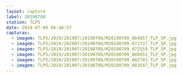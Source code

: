 ```yaml
---
layout: capture
label: 20190708
station: TLP5
date: 2019-07-09 06:48:57
capturas:
  - imagem: TLP5/2019/201907/20190708/M20190709_064857_TLP_5P.jpg
  - imagem: TLP5/2019/201907/20190708/M20190709_072337_TLP_5P.jpg
  - imagem: TLP5/2019/201907/20190708/M20190709_072559_TLP_5P.jpg
  - imagem: TLP5/2019/201907/20190708/M20190709_080451_TLP_5P.jpg
  - imagem: TLP5/2019/201907/20190708/M20190709_082743_TLP_5P.jpg
  - imagem: TLP5/2019/201907/20190708/M20190709_083547_TLP_5P.jpg
---
```

